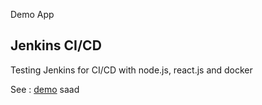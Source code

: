 Demo App
## Jenkins CI/CD
Testing Jenkins for CI/CD with node.js, react.js 
and docker

See : [demo](https://demo.exhia.com)
saad
